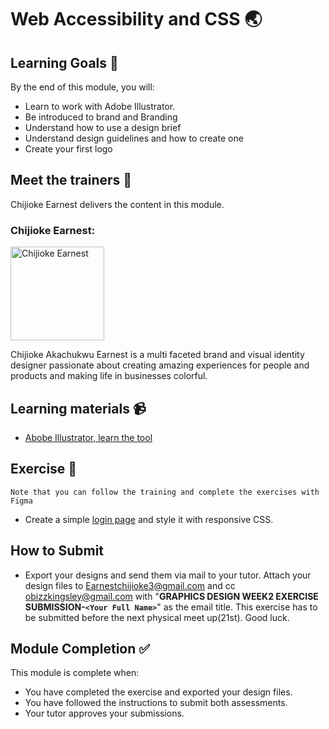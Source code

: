 
# Web Accessibility and CSS 🌏

## Learning Goals 🥅

By the end of this module, you will:
-   Learn to work with Adobe Illustrator.
-   Be introduced to brand and Branding
-   Understand how to use a design brief
-   Understand design guidelines and how to create one
-   Create your first logo

## Meet the trainers 🍎

Chijioke Earnest delivers the content in this module.


### Chijioke Earnest:  
<img src="https://user-images.githubusercontent.com/55883854/158461363-e1f15757-cecf-4349-a4df-f0adb9ef1f11.jpg" title="Chijioke Earnest" width="150"></img>

Chijioke Akachukwu Earnest is a multi faceted brand and visual identity designer passionate about creating amazing experiences for people and products and making life in businesses colorful. 
## Learning materials 📹

- [Abobe Illustrator, learn the tool](https://www.youtube.com/watch?v=pPxhEDw98Bc)



## Exercise 📝
`Note that you can follow the training and complete the exercises with Figma`
- Create a simple [login page](https://s3-alpha.figma.com/hub/file/409772554/c9cc119b-01d8-416a-8ec6-3409711df3b2-cover) and style it with responsive CSS.

## How to Submit

- Export your designs and send them via mail to your tutor. Attach your design files to Earnestchijioke3@gmail.com and cc obizzkingsley@gmail.com with "**GRAPHICS DESIGN WEEK2 EXERCISE SUBMISSION-`<Your Full Name>`**" as the email title. This exercise has to be submitted before the next physical meet up(21st). Good luck.


## Module Completion ✅

This module is complete when:
-   You have completed the exercise and exported your design files.
-   You have followed the instructions to submit both assessments.
-   Your tutor approves your submissions.

